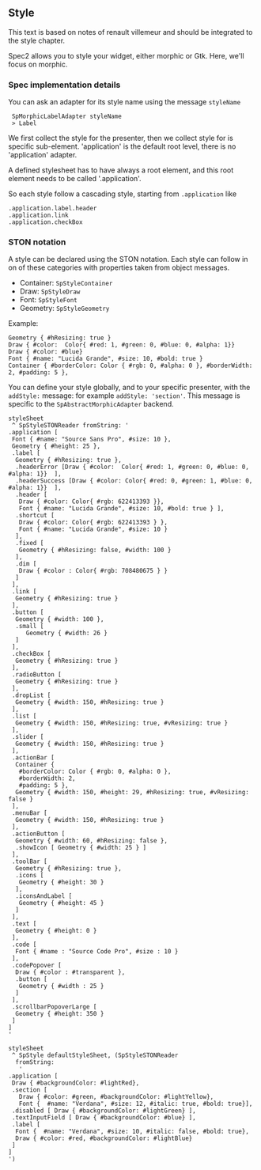 ## Style 

This text is based on notes of renault villemeur and should be integrated to the style chapter.

Spec2 allows you to style your widget, either morphic or Gtk. Here, we'll focus on morphic.


### Spec implementation details 

You can ask an adapter for its style name using the message `styleName`

```
 SpMorphicLabelAdapter styleName 
 > Label
 ```


We first collect the style for the presenter, then we collect style for is
specific sub-element. 'application' is the default root level, there is no
'application' adapter.

A defined stylesheet has to have always a root element, and this root element
needs to be called '.application'.

So each style follow a cascading style, starting from `.application`
like
```
.application.label.header
.application.link
.application.checkBox
```

### STON notation

A style can be declared using the STON notation.
Each style can follow in on of these categories with properties taken from object messages.

- Container: `SpStyleContainer`
- Draw: `SpStyleDraw`
- Font:  `SpStyleFont`
- Geometry: `SpStyleGeometry`

Example:
```
Geometry { #hResizing: true }
Draw { #color:  Color{ #red: 1, #green: 0, #blue: 0, #alpha: 1}}
Draw { #color: #blue}
Font { #name: "Lucida Grande", #size: 10, #bold: true }
Container { #borderColor: Color { #rgb: 0, #alpha: 0 }, #borderWidth: 2, #padding: 5 },
```

You can define your style globally, and to your specific presenter, with the `addStyle:`
message: for example `addStyle: 'section'`. This message is specific to the `SpAbstractMorphicAdapter` backend.

```
styleSheet
 ^ SpStyleSTONReader fromString: '
.application [
 Font { #name: "Source Sans Pro", #size: 10 },
 Geometry { #height: 25 },
 .label [
  Geometry { #hResizing: true },
  .headerError [Draw { #color:  Color{ #red: 1, #green: 0, #blue: 0, #alpha: 1}}  ],
  .headerSuccess [Draw { #color: Color{ #red: 0, #green: 1, #blue: 0, #alpha: 1}}  ],
  .header [
   Draw { #color: Color{ #rgb: 622413393 }},
   Font { #name: "Lucida Grande", #size: 10, #bold: true } ],
  .shortcut [
   Draw { #color: Color{ #rgb: 622413393 } },
   Font { #name: "Lucida Grande", #size: 10 }
  ],
  .fixed [
   Geometry { #hResizing: false, #width: 100 }
  ],
  .dim [
   Draw { #color : Color{ #rgb: 708480675 } }
  ]
 ],
 .link [  
  Geometry { #hResizing: true }  
 ],
 .button [  
  Geometry { #width: 100 },
  .small [
     Geometry { #width: 26 }
  ]
 ],
 .checkBox [  
  Geometry { #hResizing: true }
 ],
 .radioButton [
  Geometry { #hResizing: true }
 ],
 .dropList [
  Geometry { #width: 150, #hResizing: true }
 ],
 .list [
  Geometry { #width: 150, #hResizing: true, #vResizing: true }
 ],
 .slider [
  Geometry { #width: 150, #hResizing: true }
 ],
 .actionBar [  
  Container {
   #borderColor: Color { #rgb: 0, #alpha: 0 },
   #borderWidth: 2,
   #padding: 5 },
  Geometry { #width: 150, #height: 29, #hResizing: true, #vResizing: false }
 ],
 .menuBar [
  Geometry { #width: 150, #hResizing: true }
 ],
 .actionButton [  
  Geometry { #width: 60, #hResizing: false },
  .showIcon [ Geometry { #width: 25 } ]
 ],
 .toolBar [
  Geometry { #hResizing: true },
  .icons [
   Geometry { #height: 30 }
  ],
  .iconsAndLabel [  
   Geometry { #height: 45 }
  ]
 ],
 .text [
  Geometry { #height: 0 }
 ],
 .code [
  Font { #name : "Source Code Pro", #size : 10 }
 ],
 .codePopover [
  Draw { #color : #transparent },
  .button [
   Geometry { #width : 25 }
  ]
 ],
 .scrollbarPopoverLarge [
  Geometry { #height: 350 }
 ]
]
'
```

```
styleSheet
 ^ SpStyle defaultStyleSheet, (SpStyleSTONReader
  fromString:
   '
.application [
 Draw { #backgroundColor: #lightRed},
 .section [
   Draw { #color: #green, #backgroundColor: #lightYellow},
   Font {  #name: "Verdana", #size: 12, #italic: true, #bold: true}],
 .disabled [ Draw { #backgroundColor: #lightGreen} ],
 .textInputField [ Draw { #backgroundColor: #blue} ],
 .label [
  Font {  #name: "Verdana", #size: 10, #italic: false, #bold: true},
  Draw { #color: #red, #backgroundColor: #lightBlue}
 ]
]
')
```